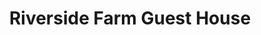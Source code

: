 ---
title: "Riverside Farm Guest House"
address: " Gortadrehid Little, Enniskillen, Co. Fermanagh BT92 2FN"
tel: "028 6632 2725"
county: "Fermanagh"
category: "Guesthouses"
type: "Content"
lat: "54.325953"
lng: "-7.64869"
---